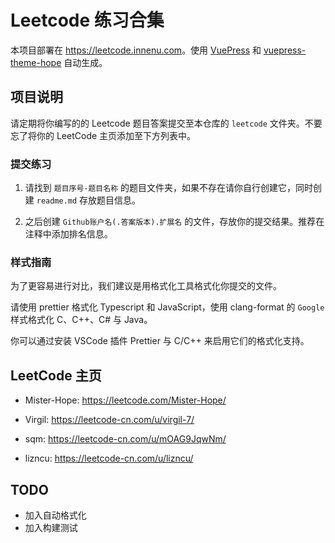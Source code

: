 # Leetcode 练习合集

本项目部署在 <https://leetcode.innenu.com>。使用 [VuePress](https://v1.vuepress.vuejs.org/zh/guide/) 和 [vuepress-theme-hope](https://vuepress-theme.mrhope.site/) 自动生成。

## 项目说明

请定期将你编写的的 Leetcode 题目答案提交至本仓库的 `leetcode` 文件夹。不要忘了将你的 LeetCode 主页添加至下方列表中。

### 提交练习

1. 请找到 `题目序号-题目名称` 的题目文件夹，如果不存在请你自行创建它，同时创建 `readme.md` 存放题目信息。

2. 之后创建 `Github账户名(.答案版本).扩展名` 的文件，存放你的提交结果。推荐在注释中添加排名信息。

### 样式指南

为了更容易进行对比，我们建议是用格式化工具格式化你提交的文件。

请使用 prettier 格式化 Typescript 和 JavaScript，使用 clang-format 的 `Google` 样式格式化 C、C++、C# 与 Java。

你可以通过安装 VSCode 插件 Prettier 与 C/C++ 来启用它们的格式化支持。

## LeetCode 主页

- Mister-Hope: <https://leetcode.com/Mister-Hope/>

- Virgil: <https://leetcode-cn.com/u/virgil-7/>

- sqm: <https://leetcode-cn.com/u/mOAG9JqwNm/>

- lizncu: <https://leetcode-cn.com/u/lizncu/>

## TODO

- 加入自动格式化
- 加入构建测试
